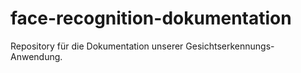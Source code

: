 # face-recognition-dokumentation

Repository für die Dokumentation unserer Gesichtserkennungs-Anwendung.
